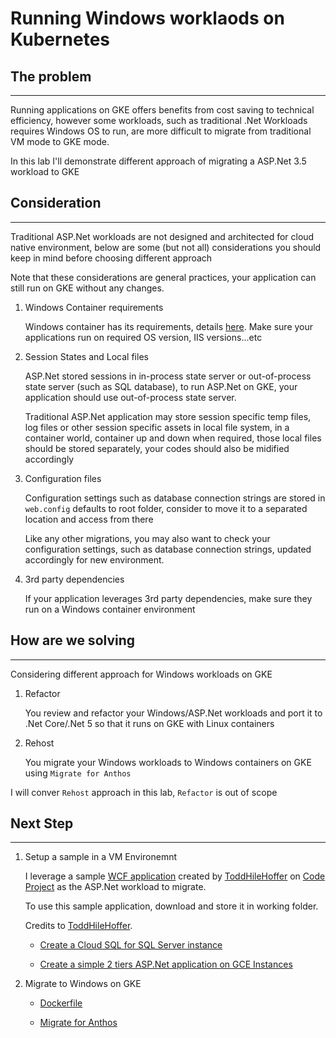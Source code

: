 Running Windows worklaods on Kubernetes
===


## The problem
---



Running applications on GKE offers benefits from cost saving to technical efficiency, however some workloads, such as traditional .Net Workloads requires Windows OS to run, are more difficult to migrate from traditional VM mode to GKE mode.

In this lab I'll demonstrate different approach of migrating a ASP.Net 3.5 workload to GKE

## Consideration
---


Traditional ASP.Net workloads are not designed and architected for cloud native environment, below are some (but not all) considerations you should keep in mind before choosing different approach

Note that these considerations are general practices, your application can still run on GKE without any changes.

1. Windows Container requirements

    Windows container has its requirements, details [here](https://docs.microsoft.com/en-US/troubleshoot/windows-server/containers/support-for-windows-containers-docker-on-premises-scenarios). Make sure your applications run on required OS version, IIS versions...etc

2. Session States and Local files

    ASP.Net stored sessions in in-process state server or out-of-process state server (such as SQL database), to run ASP.Net on GKE, your application should use out-of-process state server.

    Traditional ASP.Net application may store session specific temp files, log files or other session specific assets in local file system, in a container world, container up and down when required, those local files should be stored separately, your codes should also be midified accordingly

4. Configuration files

    Configuration settings such as database connection strings are stored in `web.config` defaults to root folder, consider to move it to a separated location and access from there

    Like any other migrations, you may also want to check your configuration settings, such as database connection strings, updated accordingly for new environment.

5. 3rd party dependencies

    If your application leverages 3rd party dependencies, make sure they run on a Windows container environment


## How are we solving
---


Considering different approach for Windows workloads on GKE

1. Refactor

    You review and refactor your Windows/ASP.Net workloads and port it to .Net Core/.Net 5 so that it runs on GKE with Linux containers

2. Rehost

    You migrate your Windows workloads to Windows containers on GKE using `Migrate for Anthos`


I will conver `Rehost` approach in this lab, `Refactor` is out of scope

## Next Step
---

1. Setup a sample in a VM Environemnt


    I leverage a sample [WCF application](https://www.codeproject.com/Articles/29085/ASP-NET-3-5-Sample-Application-of-LINQ-WFC-JSON-an) created by [ToddHileHoffer](https://www.codeproject.com/script/Membership/View.aspx?mid=1744262) on [Code Project](https://www.codeproject.com/) as the ASP.Net workload to migrate.

    To use this sample application, download and store it in working folder.


    Credits to [ToddHileHoffer](https://www.codeproject.com/script/Membership/View.aspx?mid=1744262).

    
    * [Create a Cloud SQL for SQL Server instance](./1-setup-mssql.md)

    * [Create a simple 2 tiers ASP.Net application on GCE Instances](./0-setup-environemnt.md)



2. Migrate to Windows on GKE

    * [Dockerfile](./10-migrate-to-GKE-Dockerfile.md)

    * [Migrate for Anthos](./20-migrate-for-anthos.md)